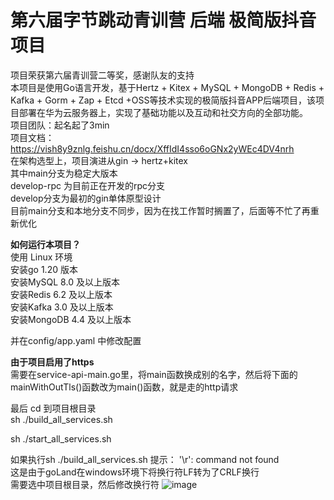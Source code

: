 # 第六届字节跳动青训营 后端 极简版抖音项目
项目荣获第六届青训营二等奖，感谢队友的支持<br>
本项目是使用Go语言开发，基于Hertz + Kitex +  MySQL + MongoDB + Redis + Kafka + Gorm + Zap + Etcd +OSS等技术实现的极简版抖音APP后端项目，该项目部署在华为云服务器上，实现了基础功能以及互动和社交方向的全部功能。<br>
项目团队：起名起了3min<br>
项目文档：https://vish8y9znlg.feishu.cn/docx/XffIdI4sso6oGNx2yWEc4DV4nrh  <br>
在架构选型上，项目演进从gin -> hertz+kitex<br>
其中main分支为稳定大版本<br>
develop-rpc 为目前正在开发的rpc分支<br>
develop分支为最初的gin单体原型设计<br>
目前main分支和本地分支不同步，因为在找工作暂时搁置了，后面等不忙了再重新优化

**如何运行本项目？** <br>
使用 Linux 环境<br>
安装go 1.20 版本<br>
安装MySQL 8.0 及以上版本<br>
安装Redis 6.2 及以上版本<br>
安装Kafka 3.0 及以上版本<br>
安装MongoDB 4.4 及以上版本<br>

并在config/app.yaml 中修改配置<br>

**由于项目启用了https**<br>
需要在service-api-main.go里，将main函数换成别的名字，然后将下面的mainWithOutTls()函数改为main()函数，就是走的http请求<br>

最后 cd 到项目根目录<br>
sh ./build_all_services.sh  

sh ./start_all_services.sh  

如果执行sh ./build_all_services.sh  提示：
'\r': command not found <br>
这是由于goLand在windows环境下将换行符LF转为了CRLF换行 <br> 需要选中项目根目录，然后修改换行符
![image](https://github.com/3minbytedance/project/assets/42531412/88fd695e-422f-469e-9477-0ca0e35e2d38)






